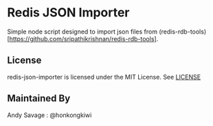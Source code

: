 Redis JSON Importer
===================

Simple node script designed to import json files from (redis-rdb-tools)[https://github.com/sripathikrishnan/redis-rdb-tools].

## License

redis-json-importer is licensed under the MIT License. See 
[LICENSE](https://github.com/hongkongkiwi/node-redis-json-importer/blob/master/LICENSE)

## Maintained By 

Andy Savage : @honkongkiwi

